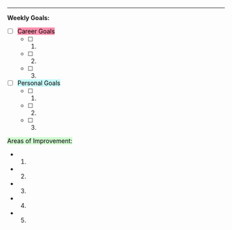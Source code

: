 	
---
 **Weekly Goals:**
 
 - [ ] <mark style="background: #FF5582A6;">Career Goals</mark>
	 - [ ] 1.
	 - [ ] 2.
	 - [ ] 3.

- [ ] <mark style="background: #ABF7F7A6;">Personal Goals</mark>
	- [ ] 1.
	- [ ] 2.
	- [ ] 3.

<mark style="background: #BBFABBA6;">Areas of Improvement:</mark>
- 1.
- 2.
- 3.
- 4.
- 5.